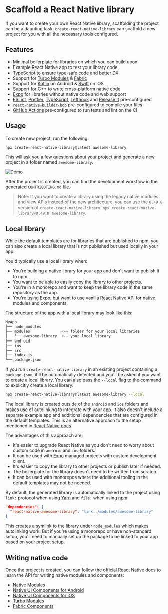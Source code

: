 # Scaffold a React Native library

If you want to create your own React Native library, scaffolding the project can be a daunting task. `create-react-native-library` can scaffold a new project for you with all the necessary tools configured.

## Features

- Minimal boilerplate for libraries on which you can build upon
- Example React Native app to test your library code
- [TypeScript](https://www.typescriptlang.org/) to ensure type-safe code and better DX
- Support for [Turbo Modules](https://reactnative.dev/docs/next/the-new-architecture/pillars-turbomodules) & [Fabric](https://reactnative.dev/docs/next/the-new-architecture/pillars-fabric-components)
- Support for [Kotlin](https://kotlinlang.org/) on Android & [Swift](https://developer.apple.com/swift/) on iOS
- Support for C++ to write cross-platform native code
- [Expo](https://expo.io/) for libraries without native code and web support
- [ESLint](https://eslint.org/), [Prettier](https://prettier.io/), [TypeScript](https://www.typescriptlang.org/), [Lefthook](https://github.com/evilmartians/lefthook) and [Release It](https://github.com/release-it/release-it) pre-configured
- [`react-native-builder-bob`](./build.md) pre-configured to compile your files
- [GitHub Actions](https://github.com/features/actions) pre-configured to run tests and lint on the CI

## Usage

To create new project, run the following:

```sh
npx create-react-native-library@latest awesome-library
```

This will ask you a few questions about your project and generate a new project in a folder named `awesome-library`.

![Demo](../assets/create-react-native-library.svg)

After the project is created, you can find the development workflow in the generated `CONTRIBUTING.md` file.

> Note: If you want to create a library using the legacy native modules and view APIs instead of the new architecture, you can use the `0.49.8` version of `create-react-native-library`: `npx create-react-native-library@0.49.8 awesome-library`.

## Local library

While the default templates are for libraries that are published to npm, you can also create a local library that is not published but used locally in your app.

You'd typically use a local library when:

- You're building a native library for your app and don't want to publish it to npm.
- You want to be able to easily copy the library to other projects.
- You're in a monorepo and want to keep the library code in the same repository as the app.
- You're using Expo, but want to use vanilla React Native API for native modules and components.

The structure of the app with a local library may look like this:

```sh
MyApp
├── node_modules
├── modules              <-- folder for your local libraries
│   └── awesome-library  <-- your local library
├── android
├── ios
├── src
├── index.js
└── package.json
```

If you run `create-react-native-library` in an existing project containing a `package.json`, it'll be automatically detected and you'll be asked if you want to create a local library. You can also pass the `--local` flag to the command to explicitly create a local library:

```sh
npx create-react-native-library@latest awesome-library --local
```

The local library is created outside of the `android` and `ios` folders and makes use of autolinking to integrate with your app. It also doesn't include a separate example app and additional dependencies that are configured in the default templates. This is an alternative approach to the setup mentioned in [React Native docs](https://reactnative.dev).

The advantages of this approach are:

- It's easier to upgrade React Native as you don't need to worry about custom code in `android` and `ios` folders.
- It can be used with [Expo](https://expo.io/) managed projects with custom development client.
- It's easier to copy the library to other projects or publish later if needed.
- The boilerplate for the library doesn't need to be written from scratch.
- It can be used with monorepos where the additional tooling in the default templates may not be needed.

By default, the generated library is automatically linked to the project using `link:` protocol when using [Yarn](https://yarnpkg.com/) and `file:` when using [npm](https://docs.npmjs.com/cli):

```json
"dependencies": {
  "react-native-awesome-library": "link:./modules/awesome-library"
}
```

This creates a symlink to the library under `node_modules` which makes autolinking work. But if you're using a monorepo or have non-standard setup, you'll need to manually set up the package to be linked to your app based on your project setup.

## Writing native code

Once the project is created, you can follow the official React Native docs to learn the API for writing native modules and components:

- [Native Modules](https://reactnative.dev/docs/native-modules-intro)
- [Native UI Components for Android](https://reactnative.dev/docs/native-components-android)
- [Native UI Components for iOS](https://reactnative.dev/docs/native-components-ios)
- [Turbo Modules](https://reactnative.dev/docs/the-new-architecture/pillars-turbomodules)
- [Fabric Components](https://reactnative.dev/docs/the-new-architecture/pillars-fabric-components)
